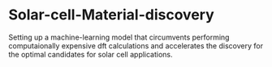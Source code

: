 # Solar-cell-Material-discovery
Setting up a machine-learning model that circumvents performing computaionally expensive dft calculations and accelerates the discovery for the optimal candidates for solar cell applications. 
